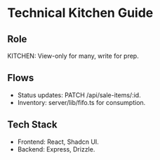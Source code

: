 # Technical Kitchen Guide

## Role
KITCHEN: View-only for many, write for prep.

## Flows
- Status updates: PATCH /api/sale-items/:id.
- Inventory: server/lib/fifo.ts for consumption.

## Tech Stack
- Frontend: React, Shadcn UI.
- Backend: Express, Drizzle.
